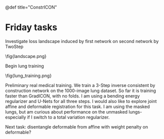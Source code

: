 @def title="ConstrICON"

Friday tasks
===========

Investigate loss landscape induced by first network on second network by TwoStep

\fig{landscape.png}

Begin lung training

\fig{lung_training.png}

Preliminary real medical training. We train a 3-Step inverse consistent by construction network on the 1000-image lung dataset. So far it is training faster than GradICON, with no folds. I am using a bending energy regularizer and U-Nets for all three steps. I would also like to explore joint affine and deformable registration for this task. I am using the masked lungs, but am curious about performance on the unmasked lungs- especially if I switch to a total variation regularizer.

Next task: disentangle deformable from affine with weight penalty on deformable?
